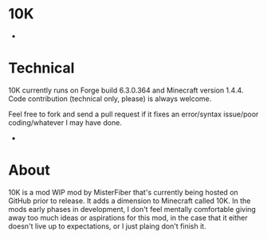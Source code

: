 10K
===

-

Technical
===

10K currently runs on Forge build 6.3.0.364 and Minecraft version 1.4.4.
Code contribution (technical only, please) is always welcome.

Feel free to fork and send a pull request if it fixes an error/syntax issue/poor coding/whatever I may have done.

-

About
===

10K is a mod WIP mod by MisterFiber that's currently being hosted on GitHub prior to release. It adds a dimension to Minecraft called 10K. In the mods early phases in development, I don't feel mentally comfortable giving away too much ideas or aspirations for this mod, in the case that it either doesn't live up to expectations, or I just plaing don't finish it.
